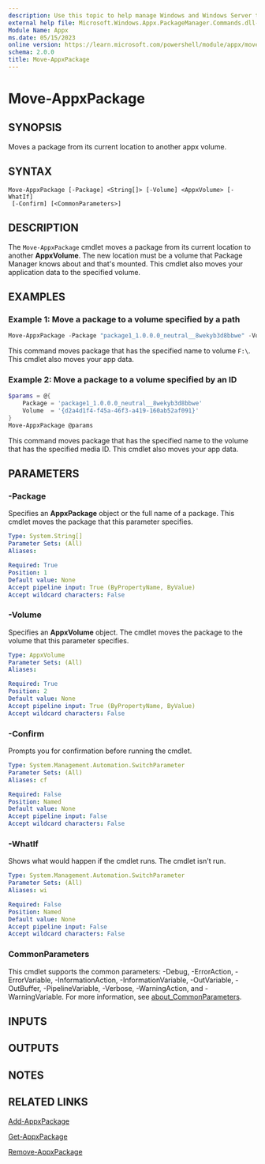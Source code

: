 ```yaml
---
description: Use this topic to help manage Windows and Windows Server technologies with Windows PowerShell.
external help file: Microsoft.Windows.Appx.PackageManager.Commands.dll-Help.xml
Module Name: Appx
ms.date: 05/15/2023
online version: https://learn.microsoft.com/powershell/module/appx/move-appxpackage?view=windowsserver2022-ps&wt.mc_id=ps-gethelp
schema: 2.0.0
title: Move-AppxPackage
---
```


# Move-AppxPackage

## SYNOPSIS
Moves a package from its current location to another appx volume.

## SYNTAX

```
Move-AppxPackage [-Package] <String[]> [-Volume] <AppxVolume> [-WhatIf]
 [-Confirm] [<CommonParameters>]
```

## DESCRIPTION

The `Move-AppxPackage` cmdlet moves a package from its current location to another **AppxVolume**.
The new location must be a volume that Package Manager knows about and that's mounted. This cmdlet
also moves your application data to the specified volume.

## EXAMPLES

### Example 1: Move a package to a volume specified by a path

```powershell
Move-AppxPackage -Package "package1_1.0.0.0_neutral__8wekyb3d8bbwe" -Volume F:\
```

This command moves package that has the specified name to volume `F:\`. This cmdlet also moves your
app data.

### Example 2: Move a package to a volume specified by an ID

```powershell
$params = @{
    Package = 'package1_1.0.0.0_neutral__8wekyb3d8bbwe'
    Volume  = '{d2a4d1f4-f45a-46f3-a419-160ab52af091}'
}
Move-AppxPackage @params
```

This command moves package that has the specified name to the volume that has the specified media
ID. This cmdlet also moves your app data.

## PARAMETERS

### -Package

Specifies an **AppxPackage** object or the full name of a package. This cmdlet moves the package
that this parameter specifies.

```yaml
Type: System.String[]
Parameter Sets: (All)
Aliases:

Required: True
Position: 1
Default value: None
Accept pipeline input: True (ByPropertyName, ByValue)
Accept wildcard characters: False
```

### -Volume

Specifies an **AppxVolume** object. The cmdlet moves the package to the volume that this parameter
specifies.

```yaml
Type: AppxVolume
Parameter Sets: (All)
Aliases:

Required: True
Position: 2
Default value: None
Accept pipeline input: True (ByPropertyName, ByValue)
Accept wildcard characters: False
```

### -Confirm

Prompts you for confirmation before running the cmdlet.

```yaml
Type: System.Management.Automation.SwitchParameter
Parameter Sets: (All)
Aliases: cf

Required: False
Position: Named
Default value: None
Accept pipeline input: False
Accept wildcard characters: False
```

### -WhatIf

Shows what would happen if the cmdlet runs. The cmdlet isn't run.

```yaml
Type: System.Management.Automation.SwitchParameter
Parameter Sets: (All)
Aliases: wi

Required: False
Position: Named
Default value: None
Accept pipeline input: False
Accept wildcard characters: False
```

### CommonParameters

This cmdlet supports the common parameters: -Debug, -ErrorAction, -ErrorVariable,
-InformationAction, -InformationVariable, -OutVariable, -OutBuffer, -PipelineVariable, -Verbose,
-WarningAction, and -WarningVariable. For more information, see
[about_CommonParameters](http://go.microsoft.com/fwlink/?LinkID=113216).

## INPUTS

## OUTPUTS

## NOTES

## RELATED LINKS

[Add-AppxPackage](./Add-AppxPackage.md)

[Get-AppxPackage](./Get-AppxPackage.md)

[Remove-AppxPackage](./Remove-AppxPackage.md)
